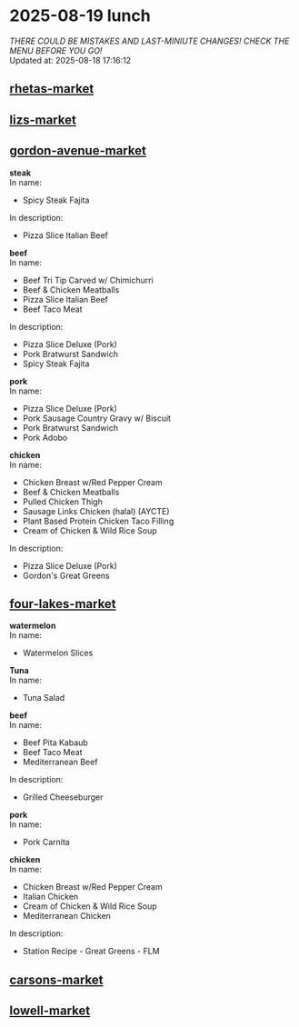 # 2025-08-19 lunch  
*THERE COULD BE MISTAKES AND LAST-MINIUTE CHANGES! CHECK THE MENU BEFORE YOU GO!*  
Updated at: 2025-08-18 17:16:12  
## [rhetas-market](https://wisc-housingdining.nutrislice.com/menu/rhetas-market/lunch/2025-08-19)  
## [lizs-market](https://wisc-housingdining.nutrislice.com/menu/lizs-market/lunch/2025-08-19)  
## [gordon-avenue-market](https://wisc-housingdining.nutrislice.com/menu/gordon-avenue-market/lunch/2025-08-19)  
**steak**  
In name:   
 - Spicy Steak Fajita  
  
In description:   
 - Pizza Slice Italian Beef  
  
**beef**  
In name:   
 - Beef Tri Tip Carved w/ Chimichurri  
 - Beef & Chicken Meatballs  
 - Pizza Slice Italian Beef  
 - Beef Taco Meat  
  
In description:   
 - Pizza Slice Deluxe (Pork)  
 - Pork Bratwurst Sandwich  
 - Spicy Steak Fajita  
  
**pork**  
In name:   
 - Pizza Slice Deluxe (Pork)  
 - Pork Sausage Country Gravy w/ Biscuit  
 - Pork Bratwurst Sandwich  
 - Pork Adobo  
  
**chicken**  
In name:   
 - Chicken Breast w/Red Pepper Cream  
 - Beef & Chicken Meatballs  
 - Pulled Chicken Thigh  
 - Sausage Links Chicken (halal) (AYCTE)  
 - Plant Based Protein Chicken Taco Filling  
 - Cream of Chicken & Wild Rice Soup  
  
In description:   
 - Pizza Slice Deluxe (Pork)  
 - Gordon's Great Greens  
  
## [four-lakes-market](https://wisc-housingdining.nutrislice.com/menu/four-lakes-market/lunch/2025-08-19)  
**watermelon**  
In name:   
 - Watermelon Slices  
  
**Tuna**  
In name:   
 - Tuna Salad  
  
**beef**  
In name:   
 - Beef Pita Kabaub  
 - Beef Taco Meat  
 - Mediterranean Beef  
  
In description:   
 - Grilled Cheeseburger  
  
**pork**  
In name:   
 - Pork Carnita  
  
**chicken**  
In name:   
 - Chicken Breast w/Red Pepper Cream  
 - Italian Chicken  
 - Cream of Chicken & Wild Rice Soup  
 - Mediterranean Chicken  
  
In description:   
 - Station Recipe - Great Greens - FLM  
  
## [carsons-market](https://wisc-housingdining.nutrislice.com/menu/carsons-market/lunch/2025-08-19)  
## [lowell-market](https://wisc-housingdining.nutrislice.com/menu/lowell-market/lunch/2025-08-19)  
  
